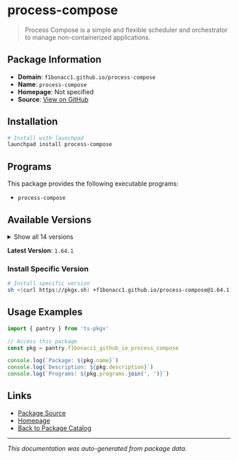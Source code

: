 # process-compose

> Process Compose is a simple and flexible scheduler and orchestrator to manage non-containerized applications.

## Package Information

- **Domain**: `f1bonacc1.github.io/process-compose`
- **Name**: `process-compose`
- **Homepage**: Not specified
- **Source**: [View on GitHub](https://github.com/pkgxdev/pantry/tree/main/projects/f1bonacc1.github.io/process-compose/package.yml)

## Installation

```bash
# Install with launchpad
launchpad install process-compose
```

## Programs

This package provides the following executable programs:

- `process-compose`

## Available Versions

<details>
<summary>Show all 14 versions</summary>

- `1.64.1`, `1.63.0`, `1.46.0`, `1.40.1`, `1.40.0`
- `1.34.0`, `1.27.0`, `1.24.2`, `1.24.0`, `1.18.0`
- `1.9.0`, `1.6.1`, `1.5.0`, `1.2.0`

</details>

**Latest Version**: `1.64.1`

### Install Specific Version

```bash
# Install specific version
sh <(curl https://pkgx.sh) +f1bonacc1.github.io/process-compose@1.64.1 -- $SHELL -i
```

## Usage Examples

```typescript
import { pantry } from 'ts-pkgx'

// Access this package
const pkg = pantry.f1bonacc1_github_io_process_compose

console.log(`Package: ${pkg.name}`)
console.log(`Description: ${pkg.description}`)
console.log(`Programs: ${pkg.programs.join(', ')}`)
```

## Links

- [Package Source](https://github.com/pkgxdev/pantry/tree/main/projects/f1bonacc1.github.io/process-compose/package.yml)
- [Homepage](#)
- [Back to Package Catalog](../package-catalog.md)

---

*This documentation was auto-generated from package data.*
